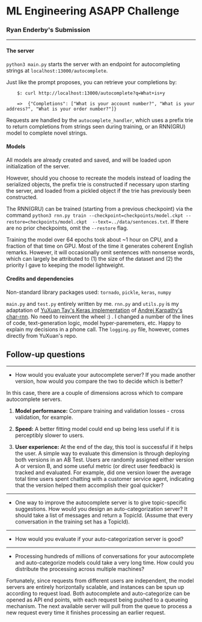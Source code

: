 # ML Engineering ASAPP Challenge
### Ryan Enderby's Submission



---
#### The server
`python3 main.py` starts the server with an endpoint for autocompleting strings at `localhost:13000/autocomplete`.

Just like the prompt proposes, you can retrieve your completions by:

        $: curl http://localhost:13000/autocomplete?q=What+is+y

        =>  {"Completions": ["What is your account number?", "What is your address?", "What is your order number?"]}

Requests are handled by the `autocomplete_handler`, which uses a prefix trie to return completions from strings seen during training, or an RNN(GRU) model to complete novel strings.

#### Models
All models are already created and saved, and will be loaded upon initialization of the server.

However, should you choose to recreate the models instead of loading the serialized objects, the prefix trie is constructed if necessary upon starting the server, and loaded from a pickled object if the trie has previously been constructed.

The RNN(GRU) can be trained (starting from a previous checkpoint) via the command `python3 rnn.py train --checkpoint=checkpoints/model.ckpt --restore=checkpoints/model.ckpt  --text=../data/sentences.txt`.  If there are no prior checkpoints, omit the `--restore` flag.

Training the model over 64 epochs took about ~1 hour on CPU, and a fraction of that time on GPU.  Most of the time it generates coherent English remarks.  However, it will occasionally omit sentences with nonsense words, which can largely be attributed to (1) the size of the dataset and (2) the priority I gave to keeping the model lightweight.


#### Credits and dependencies
Non-standard library packages used: `tornado`, `pickle`, `keras`, `numpy`

`main.py` and `test.py` entirely written by me.  `rnn.py` and `utils.py` is my adaptation of [YuXuan Tay's Keras implementation](https://github.com/yxtay/char-rnn-text-generation) of [Andrej Karpathy's char-rnn](https://github.com/karpathy/char-rnn).  No need to reinvent the wheel :) . I changed a number of the lines of code, text-generation logic, model hyper-paremeters, etc. Happy to explain my decisions in a phone call. The `logging.py` file, however, comes directly from YuXuan's repo.


## Follow-up questions
---

- How would you evaluate your autocomplete server? If you made another version, how would you compare the two to decide which is better?

In this case, there are a couple of dimensions across which to compare autocomplete servers.
1. **Model performance:** Compare training and validation losses - cross validation, for example.

2. **Speed:** A better fitting model could end up being less useful if it is perceptibly slower to users.

3. **User experience:** At the end of the day, this tool is successful if it helps the user.  A simple way to evaluate this dimension is through deploying both versions in an AB Test.  Users are randomly assigned either version A or version B, and some useful metric (or direct user feedback) is tracked and evaluated.  For example, did one version lower the average total time users spent chatting with a customer service agent, indicating that the version helped them accomplish their goal quicker?
    
---
- One way to improve the autocomplete server is to give topic-specific suggestions. How would you design an auto-categorization server? It should take a list of messages and return a TopicId. (Assume that every conversation in the training set has a TopicId).
---
- How would you evaluate if your auto-categorization server is good?
---
- Processing hundreds of millions of conversations for your autocomplete and auto-categorize models could take a very long time. How could you distribute the processing across multiple machines?

Fortunately, since requests from different users are independent, the model servers are entirely horizontally scalable, and instances can be spun up according to request load.  Both autocomplete and auto-categorize can be opened as API end points, with each request being pushed to a queueing mechanism.  The next available server will pull from the queue to process a new request every time it finishes processing an earlier request.

